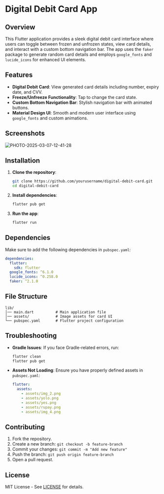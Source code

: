 # Digital Debit Card App

## Overview
This Flutter application provides a sleek digital debit card interface where users can toggle between frozen and unfrozen states, view card details, and interact with a custom bottom navigation bar. The app uses the `faker` package to generate random card details and employs `google_fonts` and `lucide_icons` for enhanced UI elements.

## Features
- **Digital Debit Card**: View generated card details including number, expiry date, and CVV.
- **Freeze/Unfreeze Functionality**: Tap to change the card state.
- **Custom Bottom Navigation Bar**: Stylish navigation bar with animated buttons.
- **Material Design UI**: Smooth and modern user interface using `google_fonts` and custom animations.

## Screenshots
![PHOTO-2025-03-07-12-41-28](https://github.com/user-attachments/assets/649d145d-3819-4d4e-8f46-fea66962fec0)


## Installation
1. **Clone the repository**:
   ```sh
   git clone https://github.com/yourusername/digital-debit-card.git
   cd digital-debit-card
   ```

2. **Install dependencies**:
   ```sh
   flutter pub get
   ```

3. **Run the app**:
   ```sh
   flutter run
   ```

## Dependencies
Make sure to add the following dependencies in `pubspec.yaml`:
```yaml
dependencies:
  flutter:
    sdk: flutter
  google_fonts: ^6.1.0
  lucide_icons: ^0.258.0
  faker: ^2.1.0
```

## File Structure
```
lib/
│── main.dart          # Main application file
│── assets/            # Image assets for card UI
└── pubspec.yaml       # Flutter project configuration
```

## Troubleshooting
- **Gradle Issues**: If you face Gradle-related errors, run:
  ```sh
  flutter clean
  flutter pub get
  ```
- **Assets Not Loading**: Ensure you have properly defined assets in `pubspec.yaml`:
  ```yaml
  flutter:
    assets:
      - assets/img_2.png
      - assets/yolo.png
      - assets/yes.png
      - assets/rupay.png
      - assets/img_4.png
  ```

## Contributing
1. Fork the repository.
2. Create a new branch: `git checkout -b feature-branch`
3. Commit your changes: `git commit -m "Add new feature"`
4. Push the branch: `git push origin feature-branch`
5. Open a pull request.

## License
MIT License - See [LICENSE](LICENSE) for details.

